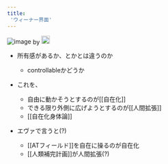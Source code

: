 ```yaml
---
title:
 'ウィーナー界面'
---
```


![image](https://gyazo.com/1b8360b5c1ef0ec474c5bb40b78f710b/thumb/1000)
by <img src='https://scrapbox.io/api/pages/blu3mo-public/drinami/icon' alt='drinami.icon' height="19.5"/>

- 所有感があるか、とかとは違うのか
    - controllableかどうか

- これを、
    - 自由に動かそうとするのが[[自在化]]
    - できる限り外側に広げようとするのが[[人間拡張]]
    - [[自在化身体論]]
- エヴァで言うと(?)
    - [[ATフィールド]]を自在に操るのが自在化
    - [[人類補完計画]]が人間拡張(?)